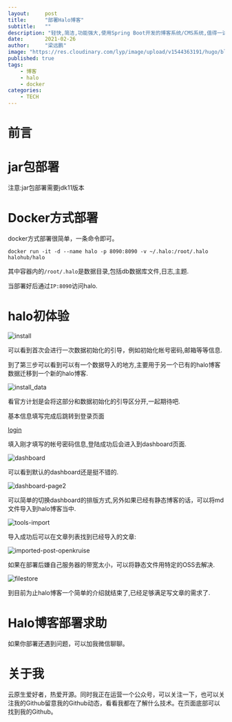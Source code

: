 ```yaml
---
layout:     post 
title:      "部署Halo博客"
subtitle:   ""
description: "轻快,简洁,功能强大,使用Spring Boot开发的博客系统/CMS系统,值得一试."
date:       2021-02-26
author:     "梁远鹏"
image: "https://res.cloudinary.com/lyp/image/upload/v1544363191/hugo/blog.github.io/743a4e9227e1f14cb24a1eb6db29e183.jpg"
published: true
tags:
    - 博客
    - halo
    - docker
categories: 
    - TECH
---
```


# 前言 


# jar包部署 

注意:jar包部署需要jdk11版本


# Docker方式部署 

docker方式部署很简单，一条命令即可。 
```
docker run -it -d --name halo -p 8090:8090 -v ~/.halo:/root/.halo halohub/halo
```  

其中容器内的`/root/.halo`是数据目录,包括db数据库文件,日志,主题.  

当部署好后通过`IP:8090`访问halo.  

# halo初体验

![install](https://res.cloudinary.com/lyp/image/upload/v1614917015/hugo/blog.github.io/tech/halo/install.png)  

可以看到首次会进行一次数据初始化的引导，例如初始化帐号密码,邮箱等等信息.  

到了第三步可以看到可以有一个数据导入的地方,主要用于另一个已有的halo博客数据迁移到一个新的halo博客.  

![install_data](https://res.cloudinary.com/lyp/image/upload/v1614917015/hugo/blog.github.io/tech/halo/install_data.png)

看官方计划是会将这部分和数据初始化的引导区分开,一起期待吧.  

基本信息填写完成后跳转到登录页面  

[login](https://res.cloudinary.com/lyp/image/upload/v1614917016/hugo/blog.github.io/tech/halo/login.png)  

填入刚才填写的帐号密码信息,登陆成功后会进入到dashboard页面.  

![dashboard](https://res.cloudinary.com/lyp/image/upload/v1614917015/hugo/blog.github.io/tech/halo/dashboard.png)  

可以看到默认的dashboard还是挺不错的.  


![dashboard-page2](https://res.cloudinary.com/lyp/image/upload/v1614917015/hugo/blog.github.io/tech/halo/dashboard2.png)  

可以简单的切换dashboard的排版方式,另外如果已经有静态博客的话，可以将md文件导入到halo博客当中.  

![tools-import](https://res.cloudinary.com/lyp/image/upload/v1614931041/hugo/blog.github.io/tech/halo/tools-import.png) 

导入成功后可以在文章列表找到已经导入的文章:  

![imported-post-openkruise](https://res.cloudinary.com/lyp/image/upload/v1614917015/hugo/blog.github.io/tech/halo/imported-openkruise.png)  

如果在部署后嫌自己服务器的带宽太小，可以将静态文件用特定的OSS去解决.  

![filestore](https://res.cloudinary.com/lyp/image/upload/v1614917015/hugo/blog.github.io/tech/halo/filestore.png)  

到目前为止halo博客一个简单的介绍就结束了,已经足够满足写文章的需求了.  

# Halo博客部署求助  

如果你部署还遇到问题，可以加我微信聊聊。 

# 关于我    

云原生爱好者，热爱开源。同时我正在运营一个公众号，可以关注一下，也可以关注我的Github留意我的Github动态，看看我都在了解什么技术。在页面底部可以找到我的Github。

